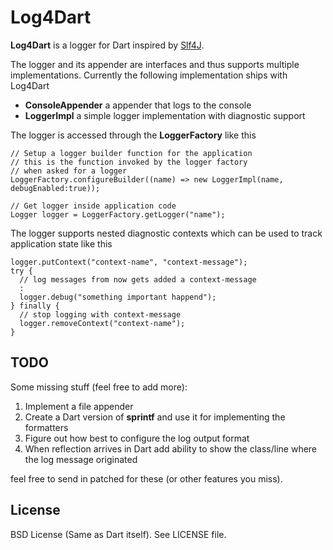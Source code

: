 Log4Dart
========
**Log4Dart** is a logger for Dart inspired by [Slf4J][slf4j]. 

The logger and its appender are interfaces and thus supports multiple implementations. Currently the following 
implementation ships with Log4Dart

  * **ConsoleAppender** a appender that logs to the console
  * **LoggerImpl** a simple logger implementation with diagnostic support

The logger is accessed through  the **LoggerFactory** like this

```
// Setup a logger builder function for the application
// this is the function invoked by the logger factory
// when asked for a logger
LoggerFactory.configureBuilder((name) => new LoggerImpl(name, debugEnabled:true)); 

// Get logger inside application code
Logger logger = LoggerFactory.getLogger("name");
```

The logger supports nested diagnostic contexts which can be used to
track application state like this

```
logger.putContext("context-name", "context-message");
try {
  // log messages from now gets added a context-message
  :
  logger.debug("something important happend");
} finally {
  // stop logging with context-message
  logger.removeContext("context-name");
}
```

TODO
----
Some missing stuff (feel free to add more):

  1. Implement a file appender
  1. Create a Dart version of **sprintf** and use it for implementing the formatters 
  1. Figure out how best to configure the log output format
  1. When reflection arrives in Dart add ability to show the class/line where the log message originated

feel free to send in patched for these (or other features you miss).

License
-------
BSD License (Same as Dart itself). See LICENSE file.  

[slf4j]: http://www.slf4j.org/